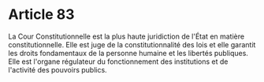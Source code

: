 # Article 83

La Cour Constitutionnelle est la plus haute juridiction de l'État en matière constitutionnelle. Elle est juge de la constitutionnalité des lois et elle garantit les droits fondamentaux de la personne humaine et les libertés publiques. Elle est l'organe régulateur du fonctionnement des institutions et de l'activité des pouvoirs
publics.